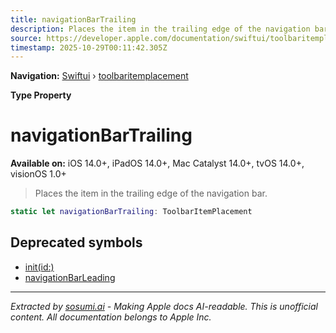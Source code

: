 ```yaml
---
title: navigationBarTrailing
description: Places the item in the trailing edge of the navigation bar.
source: https://developer.apple.com/documentation/swiftui/toolbaritemplacement/navigationbartrailing
timestamp: 2025-10-29T00:11:42.305Z
---
```


**Navigation:** [Swiftui](/documentation/swiftui) › [toolbaritemplacement](/documentation/swiftui/toolbaritemplacement)

**Type Property**

# navigationBarTrailing

**Available on:** iOS 14.0+, iPadOS 14.0+, Mac Catalyst 14.0+, tvOS 14.0+, visionOS 1.0+

> Places the item in the trailing edge of the navigation bar.

```swift
static let navigationBarTrailing: ToolbarItemPlacement
```

## Deprecated symbols

- [init(id:)](/documentation/swiftui/toolbaritemplacement/init(id:))
- [navigationBarLeading](/documentation/swiftui/toolbaritemplacement/navigationbarleading)

---

*Extracted by [sosumi.ai](https://sosumi.ai) - Making Apple docs AI-readable.*
*This is unofficial content. All documentation belongs to Apple Inc.*
